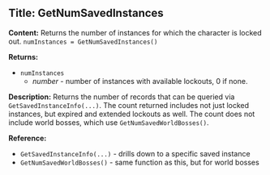 ## Title: GetNumSavedInstances

**Content:**
Returns the number of instances for which the character is locked out.
`numInstances = GetNumSavedInstances()`

**Returns:**
- `numInstances`
  - *number* - number of instances with available lockouts, 0 if none.

**Description:**
Returns the number of records that can be queried via `GetSavedInstanceInfo(...)`.
The count returned includes not just locked instances, but expired and extended lockouts as well.
The count does not include world bosses, which use `GetNumSavedWorldBosses()`.

**Reference:**
- `GetSavedInstanceInfo(...)` - drills down to a specific saved instance
- `GetNumSavedWorldBosses()` - same function as this, but for world bosses